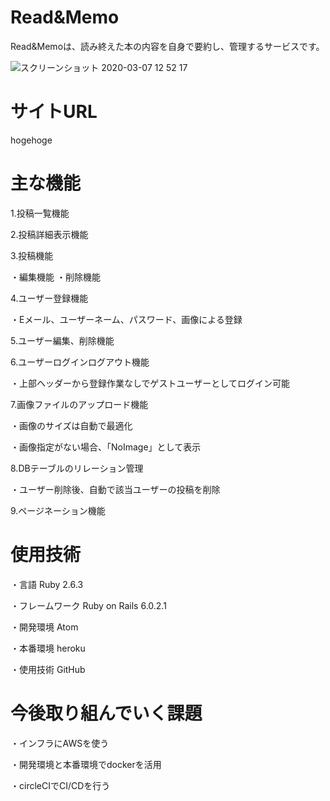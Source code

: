 # Read&Memo

Read&Memoは、読み終えた本の内容を自身で要約し、管理するサービスです。

![スクリーンショット 2020-03-07 12 52 17](https://user-images.githubusercontent.com/57691779/76136355-e0f6d600-6073-11ea-8dee-2083b0052886.png)



# サイトURL
hogehoge



# 主な機能
1.投稿一覧機能


2.投稿詳細表示機能


3.投稿機能

  ・編集機能
  ・削除機能

4.ユーザー登録機能

  ・Eメール、ユーザーネーム、パスワード、画像による登録
  

5.ユーザー編集、削除機能


6.ユーザーログインログアウト機能

  ・上部ヘッダーから登録作業なしでゲストユーザーとしてログイン可能


7.画像ファイルのアップロード機能

  ・画像のサイズは自動で最適化
  
  ・画像指定がない場合、「NoImage」として表示


8.DBテーブルのリレーション管理

  ・ユーザー削除後、自動で該当ユーザーの投稿を削除


9.ページネーション機能



# 使用技術

・言語
Ruby 2.6.3 

・フレームワーク
Ruby on Rails 6.0.2.1

・開発環境
Atom

・本番環境
heroku

・使用技術
GitHub



# 今後取り組んでいく課題
・インフラにAWSを使う

・開発環境と本番環境でdockerを活用

・circleCIでCI/CDを行う
